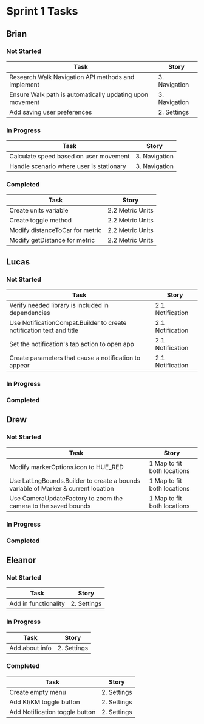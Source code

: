 # Sprint 1 Tasks

## Brian
### Not Started
| Task | Story |
| ---- | --- |
| Research Walk Navigation API methods and implement | 3. Navigation |
| Ensure Walk path is automatically updating upon movement | 3. Navigation |
| Add saving user preferences | 2. Settings |

### In Progress
| Task | Story |
| ---- | --- |
| Calculate speed based on user movement | 3. Navigation |
| Handle scenario where user is stationary | 3. Navigation |
### Completed
| Task | Story |
| ---- | --- |
| Create units variable | 2.2 Metric Units |
| Create toggle method | 2.2 Metric Units |
| Modify distanceToCar for metric | 2.2 Metric Units |
| Modify getDistance for metric | 2.2 Metric Units |

## Lucas
### Not Started
| Task | Story |
| ---- | --- |
| Verify needed library is included in dependencies | 2.1 Notification |
| Use NotificationCompat.Builder to create notification text and title | 2.1 Notification |
| Set the notification's tap action to open app | 2.1 Notification |
| Create parameters that cause a notification to appear | 2.1 Notification |
### In Progress
### Completed
## Drew
### Not Started
| Task | Story |
| ---- | --- |
| Modify markerOptions.icon to HUE_RED | 1 Map to fit both locations |
| Use LatLngBounds.Builder to create a bounds variable of Marker & current location | 1 Map to fit both locations |
| Use CameraUpdateFactory to zoom the camera to the saved bounds | 1 Map to fit both locations |
### In Progress
### Completed
## Eleanor
### Not Started
| Task | Story |
| ---- | --- |
| Add in functionality | 2. Settings |
### In Progress
| Task | Story |
| ---- | --- |
| Add about info | 2. Settings |
### Completed
| Task | Story |
| ---- | --- |
| Create empty menu | 2. Settings |
| Add KI/KM toggle button | 2. Settings |
| Add Notification toggle button | 2. Settings |
